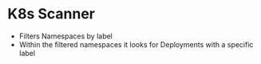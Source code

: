 # K8s Scanner

- Filters Namespaces by label
- Within the filtered namespaces it looks for Deployments with a specific label